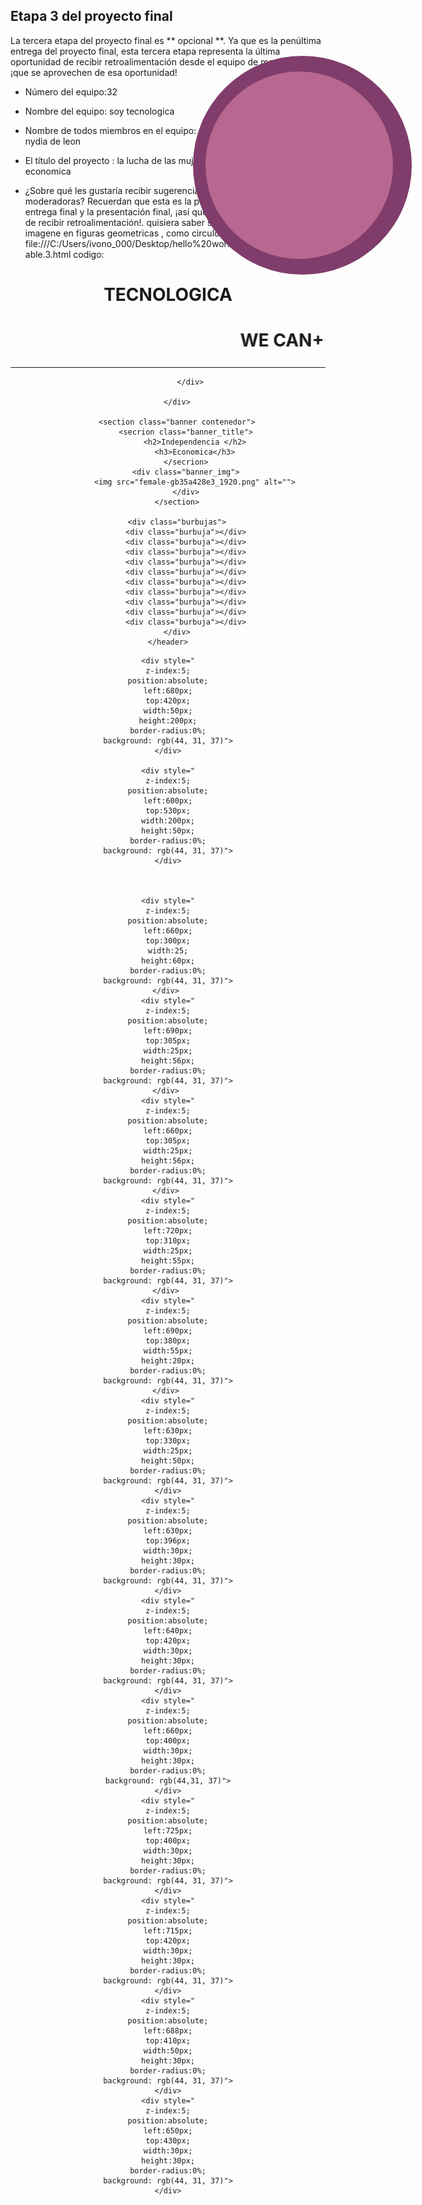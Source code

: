 ## Etapa 3 del proyecto final

La tercera etapa del proyecto final es ** opcional **. Ya que es la penúltima entrega del proyecto final, esta tercera etapa representa la última oportunidad de recibir retroalimentación desde el equipo de moderadoras, ¡que se aprovechen de esa oportunidad!

- Número del equipo:32
- Nombre del equipo: soy tecnologica
- Nombre de todos miembros en el equipo: verka estefania,oropeza ivon,  nydia de leon

- El título del proyecto : la lucha de las mujeres en la desigualdad economica 
- ¿Sobre qué les gustaría recibir sugerencias o ayuda de las moderadoras? Recuerdan que esta es la penúltima entrega antes de la entrega final y la presentación final, ¡así que aprovechan la oportunidad de recibir retroalimentación!. quisiera saber sobre animacion , colocar imagene en figuras geometricas , como circulos y darles movimiento. file:///C:/Users/ivono_000/Desktop/hello%20world/entregables.3/entregable.3.html
codigo: 
<!DOCTYPE html>
<html lang="es">
<head>
    <meta charset="UTF-8">
    <meta name="viewport" content="width=device-width, initial-scale=1.0">
    <title></title>
    <link rel="stylesheet" href="estilos.css">
</head>
<body>
    <header class="bg_animate">
        <div class="header_nav">
                <h1>TECNOLOGICA</h1>
            </body>
            <title>>uso de marquesinas </title> 
            <body>
                    <center><h1><MARQUEE> WE CAN++ [CODE] IT!.</MARQUEE></h1></center>
                    <hr>
            </div>

              </div>

        </div>

        <section class="banner contenedor">
            <secrion class="banner_title">
                <h2>Independencia </h2>
                <h3>Economica</h3>
            </secrion>
            <div class="banner_img">
                <img src="female-gb35a428e3_1920.png" alt="">
            </div>
        </section>

        <div class="burbujas">
            <div class="burbuja"></div>
            <div class="burbuja"></div>
            <div class="burbuja"></div>
            <div class="burbuja"></div>
            <div class="burbuja"></div>
            <div class="burbuja"></div>
            <div class="burbuja"></div>
            <div class="burbuja"></div>
            <div class="burbuja"></div>
            <div class="burbuja"></div>
        </div>
    </header>
</body>
</html>


<div id="circulo_azul" style="
        z-index:5;
        position:absolute;
        left:520px;
        top:155px;
        width:350px;
        height:350px;
        border-radius:800%;
        background:rgb(128, 61, 107)">
    </div>
    <div id="circulo_azul" style="
        z-index:5;
        position:absolute;
        left:540px;
        top:180px;
        width:300px;
        height:300px;
        border-radius:200%;
        background:rgb(184, 104, 144)">
    </div>

    <div style="
    z-index:5;
    position:absolute;
    left:680px;
    top:420px;
    width:50px;
    height:200px;
    border-radius:0%;
    background: rgb(44, 31, 37)">
    </div>
    
    <div style="
    z-index:5;
    position:absolute;
    left:600px;
    top:530px;
    width:200px;
    height:50px;
    border-radius:0%;
    background: rgb(44, 31, 37)">
    </div>
   


    <div style="
    z-index:5;
    position:absolute;
    left:660px;
    top:300px;
    width:25;
    height:60px;
    border-radius:0%;
    background: rgb(44, 31, 37)">
    </div> 
    <div style="
    z-index:5;
    position:absolute;
    left:690px;
    top:305px;
    width:25px;
    height:56px;
    border-radius:0%;
    background: rgb(44, 31, 37)">
    </div> 
    <div style="
    z-index:5;
    position:absolute;
    left:660px;
    top:305px;
    width:25px;
    height:56px;
    border-radius:0%;
    background: rgb(44, 31, 37)">
    </div> 
    <div style="
    z-index:5;
    position:absolute;
    left:720px;
    top:310px;
    width:25px;
    height:55px;
    border-radius:0%;
    background: rgb(44, 31, 37)">
    </div> 
    <div style="
    z-index:5;
    position:absolute;
    left:690px;
    top:380px;
    width:55px;
    height:20px;
    border-radius:0%;
    background: rgb(44, 31, 37)">
    </div> 
    <div style="
    z-index:5;
    position:absolute;
    left:630px;
    top:330px;
    width:25px;
    height:50px;
    border-radius:0%;
    background: rgb(44, 31, 37)">
    </div>
    <div style="
    z-index:5;
    position:absolute;
    left:630px;
    top:396px;
    width:30px;
    height:30px;
    border-radius:0%;
    background: rgb(44, 31, 37)">
    </div>
    <div style="
    z-index:5;
    position:absolute;
    left:640px;
    top:420px;
    width:30px;
    height:30px;
    border-radius:0%;
    background: rgb(44, 31, 37)">
    </div>
    <div style="
    z-index:5;
    position:absolute;
    left:660px;
    top:400px;
    width:30px;
    height:30px;
    border-radius:0%;
    background: rgb(44,31, 37)">
    </div>
    <div style="
    z-index:5;
    position:absolute;
    left:725px;
    top:400px;
    width:30px;
    height:30px;
    border-radius:0%;
    background: rgb(44, 31, 37)">
    </div>
    <div style="
    z-index:5;
    position:absolute;
    left:715px;
    top:420px;
    width:30px;
    height:30px;
    border-radius:0%;
    background: rgb(44, 31, 37)">
    </div>
    <div style="
    z-index:5;
    position:absolute;
    left:688px;
    top:410px;
    width:50px;
    height:30px;
    border-radius:0%;
    background: rgb(44, 31, 37)">
    </div>
    <div style="
    z-index:5;
    position:absolute;
    left:650px;
    top:430px;
    width:30px;
    height:30px;
    border-radius:0%;
    background: rgb(44, 31, 37)">
    </div>


    
